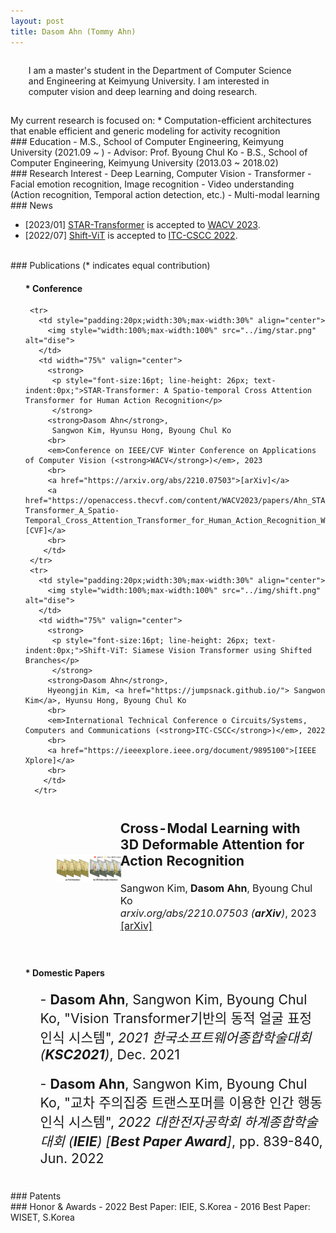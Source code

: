 ```yaml
---
layout: post
title: Dasom Ahn (Tommy Ahn) 
---
```


<p style='margin: 0.3in;'>
 I am a master's student in the Department of Computer Science and Engineering at Keimyung University.
 I am interested in computer vision and deep learning and doing research. 
</p>
 My current research is focused on:
   * Computation-efficient architectures that enable efficient and generic modeling for activity recognition

<br>
### Education
 - M.S., School of Computer Engineering, Keimyung University (2021.09 ~ ) - Advisor: Prof. Byoung Chul Ko
 - B.S., School of Computer Engineering, Keimyung University (2013.03 ~ 2018.02)

<br>
### Research Interest
 - Deep Learning, Computer Vision
 - Transformer
 - Facial emotion recognition, Image recognition
 - Video understanding (Action recognition, Temporal action detection, etc.)
 - Multi-modal learning

<br>
### News

* [2023/01] <a href='https://arxiv.org/abs/2210.07503'>STAR-Transformer</a> is accepted to <a href='https://wacv2023.thecvf.com/'>WACV 2023</a>.
* [2022/07] <a href='https://ieeexplore.ieee.org/document/9895100'>Shift-ViT</a> is accepted to <a href='https://www.itc-cscc2022.org/'>ITC-CSCC 2022</a>.

<br>
### Publications
(* indicates equal contribution)

<br>
<ul>
 <h4>  * Conference </h4>        
 <table style="width:100%;border:0px;border-spacing:0px;border-collapse:separate;margin-right:auto;margin-left:auto;font-size:12pt;text-indent: 30px;">
  <tbody>
     <tr>
       <td style="padding:20px;width:30%;max-width:30%" align="center">
         <img style="width:100%;max-width:100%" src="../img/3ddf.png" alt="dise">
       </td>
       <td width="75%" valign="center">
         <strong>
          <p style="font-size:16pt; line-height: 26px; text-indent:0px;">Cross-Modal Learning with 3D Deformable Attention for Action Recognition</p>
          </strong>
          Sangwon Kim, <strong>Dasom Ahn</strong>, Byoung Chul Ko
         <br>
         <em> arxiv.org/abs/2210.07503 (<strong>arXiv</strong>)</em>, 2023
         <br>
         <a href="https://arxiv.org/pdf/2212.05638.pdf">[arXiv]</a>
         <br>
        </td>
     </tr>
   
     <tr>
       <td style="padding:20px;width:30%;max-width:30%" align="center">
         <img style="width:100%;max-width:100%" src="../img/star.png" alt="dise">
       </td>
       <td width="75%" valign="center">
         <strong>
          <p style="font-size:16pt; line-height: 26px; text-indent:0px;">STAR-Transformer: A Spatio-temporal Cross Attention Transformer for Human Action Recognition</p>
          </strong>
         <strong>Dasom Ahn</strong>, 
          Sangwon Kim, Hyunsu Hong, Byoung Chul Ko
         <br>
         <em>Conference on IEEE/CVF Winter Conference on Applications of Computer Vision (<strong>WACV</strong>)</em>, 2023
         <br>
         <a href="https://arxiv.org/abs/2210.07503">[arXiv]</a>
         <a href="https://openaccess.thecvf.com/content/WACV2023/papers/Ahn_STAR-Transformer_A_Spatio-Temporal_Cross_Attention_Transformer_for_Human_Action_Recognition_WACV_2023_paper.pdf">[CVF]</a> 
         <br>
        </td>
     </tr>
     <tr>
       <td style="padding:20px;width:30%;max-width:30%" align="center">
         <img style="width:100%;max-width:100%" src="../img/shift.png" alt="dise">
       </td>
       <td width="75%" valign="center">
         <strong>
          <p style="font-size:16pt; line-height: 26px; text-indent:0px;">Shift-ViT: Siamese Vision Transformer using Shifted Branches</p>
          </strong>
         <strong>Dasom Ahn</strong>, 
         Hyeongjin Kim, <a href="https://jumpsnack.github.io/"> Sangwon Kim</a>, Hyunsu Hong, Byoung Chul Ko
         <br>
         <em>International Technical Conference o Circuits/Systems, Computers and Communications (<strong>ITC-CSCC</strong>)</em>, 2022
         <br>
         <a href="https://ieeexplore.ieee.org/document/9895100">[IEEE Xplore]</a>                
         <br>    
        </td>
      </tr>
   </tbody>
 </table>             


 <br>
 <h4>  * Domestic Papers   </h4>
  
   <ul><p style="font-size:16pt;">
    - <strong>Dasom Ahn</strong>, Sangwon Kim, Byoung Chul Ko, "Vision Transformer기반의 동적 얼굴 표정 인식 시스템", <em>2021 한국소프트웨어종합학술대회 (<strong>KSC2021</strong>)</em>, Dec. 2021
   </p></ul>
   <ul><p style="font-size:16pt;">
    - <strong>Dasom Ahn</strong>, Sangwon Kim, Byoung Chul Ko, "교차 주의집중 트랜스포머를 이용한 인간 행동 인식 시스템", <em>2022 대한전자공학회 하계종합학술대회 (<strong>IEIE</strong>) [<strong>Best Paper Award</strong>]</em>, pp. 839-840, Jun. 2022
   </p></ul>      
   
</ul>


<br>    
### Patents     
         
<br>
### Honor & Awards     
 - 2022 Best Paper: IEIE, S.Korea    
 - 2016 Best Paper: WISET, S.Korea      
     
  

